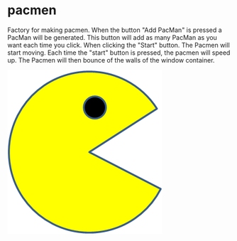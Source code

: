 # pacmen
Factory for making pacmen.
When the button "Add PacMan" is pressed a PacMan will be generated. This button will add as many PacMan as you want each time you click. 
When clicking the "Start" button. The Pacmen will start moving. Each time the "start" button is pressed, the pacmen will speed up. 
The Pacmen will then bounce of the walls of the window container.  


<img src="PacMan1.png">
